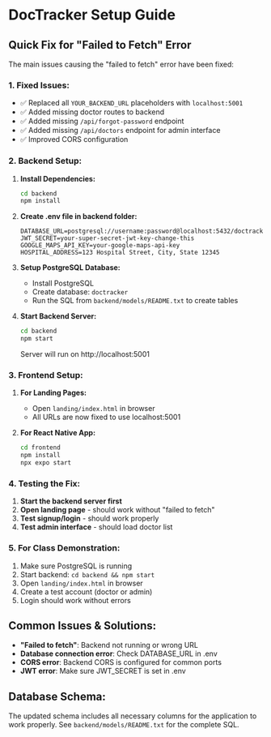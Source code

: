 # DocTracker Setup Guide

## Quick Fix for "Failed to Fetch" Error

The main issues causing the "failed to fetch" error have been fixed:

### 1. Fixed Issues:
- ✅ Replaced all `YOUR_BACKEND_URL` placeholders with `localhost:5001`
- ✅ Added missing doctor routes to backend
- ✅ Added missing `/api/forgot-password` endpoint
- ✅ Added missing `/api/doctors` endpoint for admin interface
- ✅ Improved CORS configuration

### 2. Backend Setup:

1. **Install Dependencies:**
   ```bash
   cd backend
   npm install
   ```

2. **Create .env file in backend folder:**
   ```env
   DATABASE_URL=postgresql://username:password@localhost:5432/doctracker
   JWT_SECRET=your-super-secret-jwt-key-change-this
   GOOGLE_MAPS_API_KEY=your-google-maps-api-key
   HOSPITAL_ADDRESS=123 Hospital Street, City, State 12345
   ```

3. **Setup PostgreSQL Database:**
   - Install PostgreSQL
   - Create database: `doctracker`
   - Run the SQL from `backend/models/README.txt` to create tables

4. **Start Backend Server:**
   ```bash
   cd backend
   npm start
   ```
   Server will run on http://localhost:5001

### 3. Frontend Setup:

1. **For Landing Pages:**
   - Open `landing/index.html` in browser
   - All URLs are now fixed to use localhost:5001

2. **For React Native App:**
   ```bash
   cd frontend
   npm install
   npx expo start
   ```

### 4. Testing the Fix:

1. **Start the backend server first**
2. **Open landing page** - should work without "failed to fetch"
3. **Test signup/login** - should work properly
4. **Test admin interface** - should load doctor list

### 5. For Class Demonstration:

1. Make sure PostgreSQL is running
2. Start backend: `cd backend && npm start`
3. Open `landing/index.html` in browser
4. Create a test account (doctor or admin)
5. Login should work without errors

## Common Issues & Solutions:

- **"Failed to fetch"**: Backend not running or wrong URL
- **Database connection error**: Check DATABASE_URL in .env
- **CORS error**: Backend CORS is configured for common ports
- **JWT error**: Make sure JWT_SECRET is set in .env

## Database Schema:
The updated schema includes all necessary columns for the application to work properly. See `backend/models/README.txt` for the complete SQL.
